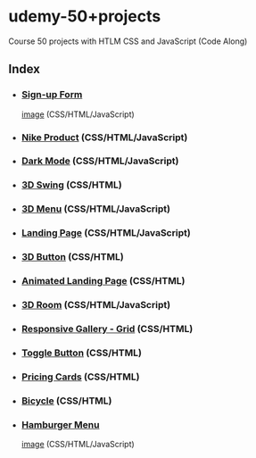 # udemy-50+projects
Course 50 projects with HTLM CSS and JavaScript (Code Along)

## Index

- ### [Sign-up Form](https://github.com/glauciabierwagen/udemy-50projects/tree/main/signup-form) 
    <p>
      <a href="https://github.com/glauciabierwagen/udemy-50projects/blob/main/signup-form/readmeimage.png" width="750" target=“_blank>image</a> (CSS/HTML/JavaScript)
    </p>  

- ### [Nike Product](https://github.com/glauciabierwagen/udemy-50projects/tree/main/nike-product) (CSS/HTML/JavaScript)

- ### [Dark Mode](https://github.com/glauciabierwagen/udemy-50projects/tree/main/dark-mode) (CSS/HTML/JavaScript)

- ### [3D Swing](https://github.com/glauciabierwagen/udemy-50projects/tree/main/3d-swing) (CSS/HTML)

- ### [3D Menu](https://github.com/glauciabierwagen/udemy-50projects/tree/main/3d-menu) (CSS/HTML/JavaScript)

- ### [Landing Page](https://github.com/glauciabierwagen/udemy-50projects/tree/main/boxes-main) (CSS/HTML/JavaScript) 

- ### [3D Button](https://github.com/glauciabierwagen/udemy-50projects/tree/main/3d-button) (CSS/HTML)

- ### [Animated Landing Page](https://github.com/glauciabierwagen/udemy-50projects/tree/main/animated-landing-page) (CSS/HTML)

- ### [3D Room](https://github.com/glauciabierwagen/udemy-50projects/tree/main/3d-room) (CSS/HTML/JavaScript)

- ### [Responsive Gallery - Grid](https://github.com/glauciabierwagen/udemy-50projects/tree/main/responsive-gallery) (CSS/HTML)

- ### [Toggle Button](https://github.com/glauciabierwagen/udemy-50projects/tree/main/toggle_button) (CSS/HTML)

- ### [Pricing Cards](https://github.com/glauciabierwagen/udemy-50projects/tree/main/price-cards) (CSS/HTML)

- ### [Bicycle](https://github.com/glauciabierwagen/udemy-50projects/tree/main/bicycle) (CSS/HTML)

- ### [Hamburger Menu](https://github.com/glauciabierwagen/udemy-50projects/tree/main/hamburger-menu)
     <p>
      <a href="https://github.com/glauciabierwagen/udemy-50projects/blob/main/hamburger-menu/images/readmeimage.png?raw=true" width="750" target=“_blank">image</a>            (CSS/HTML/JavaScript)
    </p>  



